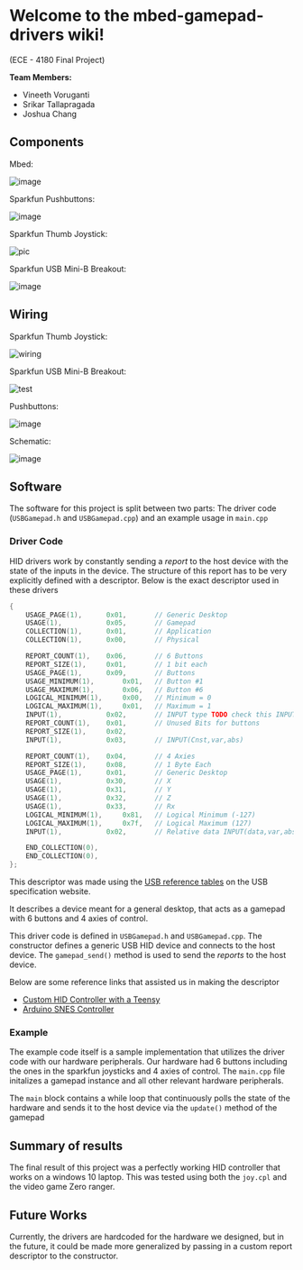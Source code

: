 # Welcome to the mbed-gamepad-drivers wiki!  
(ECE - 4180 Final Project) 

**Team Members:**  
* Vineeth Voruganti    
* Srikar Tallapragada    
* Joshua Chang

## Components

Mbed:

![image](https://user-images.githubusercontent.com/55115625/165156167-0309541c-6c7b-47cb-8d9c-993f8ffe2a6e.png)

Sparkfun Pushbuttons:

![image](https://user-images.githubusercontent.com/55115625/165156036-b5e7fef8-fbd1-4be6-a94c-d572dda7a0df.png)

Sparkfun Thumb Joystick:

![pic](https://user-images.githubusercontent.com/55115625/165156073-c6d87b62-2bb1-4d99-9bc5-23f313190107.JPG)

Sparkfun USB Mini-B Breakout: 

![image](https://user-images.githubusercontent.com/55115625/165846035-e74226aa-aa22-462a-ab3b-7c7246a1dc14.png)

## Wiring

Sparkfun Thumb Joystick:

![wiring](https://user-images.githubusercontent.com/55115625/165156106-d178d4de-5bc2-4867-8c88-ae914498e4c1.JPG)

Sparkfun USB Mini-B Breakout:

![test](https://user-images.githubusercontent.com/55115625/165858588-faf845af-0f92-48aa-beb7-02a719414c2a.png)

Pushbuttons:

![image](https://user-images.githubusercontent.com/55115625/163015386-f72815b7-37fd-4497-9429-6f359b494cf6.png)

Schematic: 

![image](https://user-images.githubusercontent.com/55115625/165983941-f9643c9e-1dd2-449a-a8ab-b2ed4681e0cf.png)

## Software

The software for this project is split between two parts: The driver code (`USBGamepad.h` and `USBGamepad.cpp`) 
and an example usage in `main.cpp`

### Driver Code

HID drivers work by constantly sending a *report* to the host device with the state of the inputs in the device.
The structure of this report has to be very explicitly defined with a descriptor. Below is the exact descriptor
used in these drivers

```cpp
{
    USAGE_PAGE(1),      0x01,       // Generic Desktop
    USAGE(1),           0x05,       // Gamepad
    COLLECTION(1),      0x01,       // Application
    COLLECTION(1),      0x00,       // Physical

    REPORT_COUNT(1),    0x06,       // 6 Buttons
    REPORT_SIZE(1),     0x01,       // 1 bit each
    USAGE_PAGE(1),      0x09,       // Buttons
    USAGE_MINIMUM(1),       0x01,   // Button #1 
    USAGE_MAXIMUM(1),       0x06,   // Button #6
    LOGICAL_MINIMUM(1),     0x00,   // Minimum = 0 
    LOGICAL_MAXIMUM(1),     0x01,   // Maximum = 1
    INPUT(1),           0x02,       // INPUT type TODO check this INPUT(data,var,abs)
    REPORT_COUNT(1),    0x01,       // Unused Bits for buttons
    REPORT_SIZE(1),     0x02,
    INPUT(1),           0x03,       // INPUT(Cnst,var,abs)

    REPORT_COUNT(1),    0x04,       // 4 Axies
    REPORT_SIZE(1),     0x08,       // 1 Byte Each 
    USAGE_PAGE(1),      0x01,       // Generic Desktop
    USAGE(1),           0x30,       // X
    USAGE(1),           0x31,       // Y
    USAGE(1),           0x32,       // Z
    USAGE(1),           0x33,       // Rx
    LOGICAL_MINIMUM(1),     0x81,   // Logical Minimum (-127)
    LOGICAL_MAXIMUM(1),     0x7f,   // Logical Maximum (127)
    INPUT(1),           0x02,       // Relative data INPUT(data,var,abs)

    END_COLLECTION(0),
    END_COLLECTION(0),
};
```
This descriptor was made using the [USB reference tables](https://usb.org/sites/default/files/hut1_3_0.pdf)
on the USB specification website.

It describes a device meant for a general desktop, that acts as a gamepad with 6 buttons and 4 axies of control.

This driver code is defined in `USBGamepad.h` and `USBGamepad.cpp`. The constructor defines a generic USB HID device and connects to
the host device. The `gamepad_send()` method is used to send the *reports* to the host device.

Below are some reference links that assisted us in making the descriptor

* [Custom HID Controller with a Teensy](https://blog.hamaluik.ca/posts/making-a-custom-teensy3-hid-joystick/)
* [Arduino SNES Controller](https://learn.adafruit.com/usb-snes-gamepad/introducing-the-teensy-with-hid)

### Example

The example code itself is a sample implementation that utilizes the driver code with our hardware peripherals.
Our hardware had 6 buttons including the ones in the sparkfun joysticks and 4 axies of control. The `main.cpp`
file initalizes a gamepad instance and all other relevant hardware peripherals. 

The `main` block contains a while loop that continuously polls the state of the hardware and sends it to the
host device via the `update()` method of the gamepad

## Summary of results

The final result of this project was a perfectly working HID controller that works on a windows 10 laptop. This
was tested using both the `joy.cpl` and the video game Zero ranger. 

## Future Works

Currently, the drivers are hardcoded for the hardware we designed, but in the future, it could be made more
generalized by passing in a custom report descriptor to the constructor.

